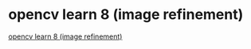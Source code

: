 # opencv learn 8 (image refinement)
[opencv learn 8 (image refinement)](https://aiwithcloud.com/2022/09/16/opencv_learn_8_image_refinement/)